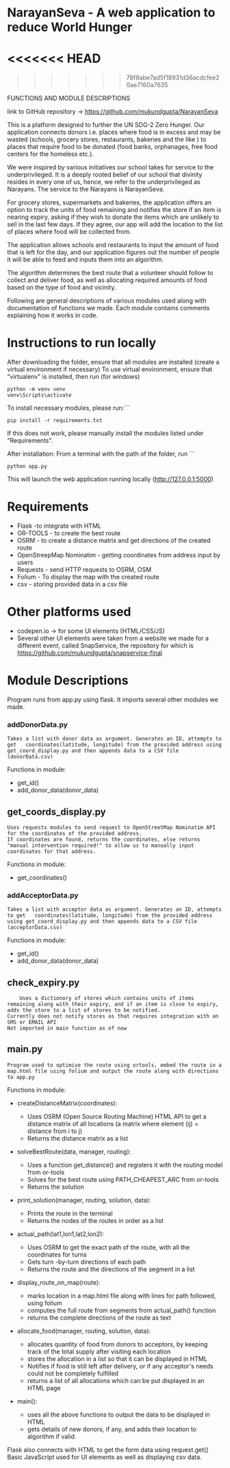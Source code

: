 # NarayanSeva - A web application to reduce World Hunger
<<<<<<< HEAD
=======

>>>>>>> 78f8abe7ad5f18931d36acdcfee20ae7160a7635

FUNCTIONS AND MODULE DESCRIPTIONS

link to GitHub repository -> https://github.com/mukundgupta/NarayanSeva

This is a platform designed to further the UN SDG-2 Zero Hunger. Our application connects donors i.e. places where food is in excess and may be wasted (schools, grocery stores, restaurants, bakeries and the like ) to places that require food to be donated (food banks, orphanages, free food centers for the homeless etc.).

We were inspired by various initiatives our school takes for service to the underprivileged.
It is a deeply rooted belief of our school that divinity resides in every one of us, hence, we refer to the underprivileged as Narayans. The service to the Narayans is NarayanSeva.

For grocery stores, supermarkets and bakeries, the application offers an option to track the units of food remaining and notifies the store if an item is nearing expiry, asking if they wish to donate the items which are unlikely to sell in the last few days. If they agree, our app will add the location to the list of places where food will be collected from.

The application allows schools and restaurants to input the amount of food that is left for the day, and our application figures out the number of people it will be able to feed and inputs them into an algorithm.

The algorithm determines the best route that a volunteer should follow to collect and deliver food, as well as allocating required amounts of food based on the type of food and vicinity.

Following are general descriptions of various modules used along with documentation of functions we made.
Each module contains comments explaining how it works in code.

# Instructions to run locally

After downloading the folder, ensure that all modules are installed (create a virtual environment if necessary)
To use virtual environment, ensure that "virtualenv" is installed, then run
(for windows)

```
python -m venv venv
venv\Scripts\activate
```

To install necessary modules, please run:```

```
pip install -r requirements.txt
```

If this does not work, please manually install the modules listed under "Requirements".

After installation:
From a terminal with the path of the folder, run ```

```
python app.py
```

This will launch the web application running locally (http://127.0.0.1:5000)

# Requirements

- Flask -to integrate with HTML
- OR-TOOLS - to create the best route
- OSRM - to create a distance matrix and get directions of the created route
- OpenStreepMap Nominatim - getting coordinates from address input by users
- Requests - send HTTP requests to OSRM, OSM
- Folium - To display the map with the created route
- csv - storing provided data in a csv file

# Other platforms used

- codepen.io -> for some UI elements (HTML/CSS/JS)
- Several other UI elements were taken from a website we made for a different event, called SnapService, the repository for which is https://github.com/mukundgupta/snapservice-final

# Module Descriptions

Program runs from app.py using flask. It imports several other modules we made.

### addDonorData.py

    Takes a list with donor data as argument. Generates an ID, attempts to get   coordinates(latitude, longitude) from the provided address using get_coord_display.py and then appends data to a CSV file (donorData.csv)

Functions in module:

- get_id()
- add_donor_data(donor_data)

## get_coords_display.py

    Uses requests modules to send request to OpenStreetMap Nominatim API for the coordinates of the provided address.
    If coordinates are found, returns the coordinates, else returns "manual intervention required!" to allow us to manually input coordinates for that address.

Functions in module:

- get_coordinates()

### addAcceptorData.py

    Takes a list with acceptor data as argument. Generates an ID, attempts to get   coordinates(latitude, longitude) from the provided address using get_coord_display.py and then appends data to a CSV file (acceptorData.csv)

Functions in module:

- get_id()
- add_donor_data(donor_data)

## check_expiry.py

```
	Uses a dictionory of stores which contains units of items remaining along with their expiry, and if an item is close to expiry, adds the store to a list of stores to be notified.
Currently does not notify stores as that requires integration with an SMS or EMAIL API
Not imported in main function as of now
```

## main.py

    Program used to optimise the route using ortools, embed the route in a map.html file using folium and output the route along with directions to app.py

Functions in module:

- createDistanceMatrix(coordinates):

  - Uses OSRM (Open Source Routing Machine) HTML API to get a distance matrix of all locations (a matrix where element (ij) = distance from i to j)
  - Returns the distance matrix as a list

- solveBestRoute(data, manager, routing):

  - Uses a function get_distance() and registers it with the routing model from or-tools
  - Solves for the best route using PATH_CHEAPEST_ARC from or-tools
  - Returns the solution

- print_solution(manager, routing, solution, data):

  - Prints the route in the terminal
  - Returns the nodes of the routes in order as a list

- actual_path(lat1,lon1,lat2,lon2):

  - Uses OSRM to get the exact path of the route, with all the coordinates for turns
  - Gets turn -by-turn directions of each path
  - Returns the route and the directions of the segment in a list

- display_route_on_map(route):

  - marks location in a map.html file along with lines for path followed, using folium
  - computes the full route from segments from actual_path() function
  - returns the complete directions of the route as text

- allocate_food(manager, routing, solution, data):

  - allocates quantity of food from donors to acceptors, by keeping track of the total supply after visiting each location
  - stores the allocation in a list so that it can be displayed in HTML
  - Notifies if food is still left after delivery, or if any acceptor's needs could not be completely fulfilled
  - returns a list of all allocations which can be put displayed in an HTML page

- main():
  - uses all the above functions to output the data to be displayed in HTML
  - gets details of new donors, if any, and adds their location to algorithm if valid.

Flask also connects with HTML to get the form data using request.get()
Basic JavaScript used for UI elements as well as displaying csv data.
